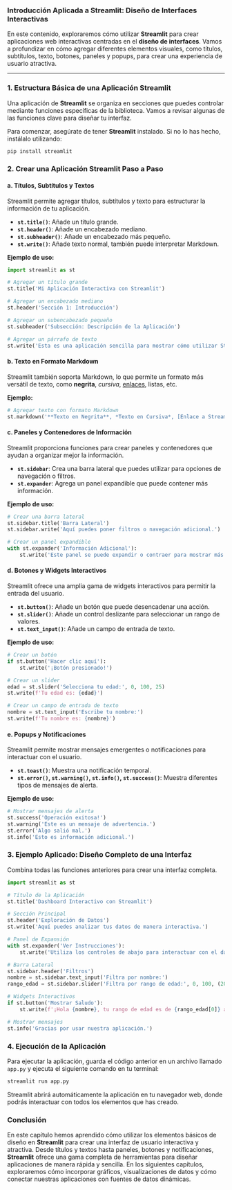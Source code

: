 ### **Introducción Aplicada a Streamlit: Diseño de Interfaces Interactivas**

En este contenido, exploraremos cómo utilizar **Streamlit** para crear aplicaciones web interactivas centradas en el **diseño de interfaces**. Vamos a profundizar en cómo agregar diferentes elementos visuales, como títulos, subtítulos, texto, botones, paneles y popups, para crear una experiencia de usuario atractiva.

---

### **1. Estructura Básica de una Aplicación Streamlit**

Una aplicación de **Streamlit** se organiza en secciones que puedes controlar mediante funciones específicas de la biblioteca. Vamos a revisar algunas de las funciones clave para diseñar tu interfaz.

Para comenzar, asegúrate de tener **Streamlit** instalado. Si no lo has hecho, instálalo utilizando:

```bash
pip install streamlit
```

### **2. Crear una Aplicación Streamlit Paso a Paso**

#### **a. Títulos, Subtítulos y Textos**

Streamlit permite agregar títulos, subtítulos y texto para estructurar la información de tu aplicación.

- **`st.title()`**: Añade un título grande.
- **`st.header()`**: Añade un encabezado mediano.
- **`st.subheader()`**: Añade un encabezado más pequeño.
- **`st.write()`**: Añade texto normal, también puede interpretar Markdown.

**Ejemplo de uso:**

```python
import streamlit as st

# Agregar un título grande
st.title('Mi Aplicación Interactiva con Streamlit')

# Agregar un encabezado mediano
st.header('Sección 1: Introducción')

# Agregar un subencabezado pequeño
st.subheader('Subsección: Descripción de la Aplicación')

# Agregar un párrafo de texto
st.write('Esta es una aplicación sencilla para mostrar cómo utilizar Streamlit para diseñar interfaces atractivas e interactivas.')
```

#### **b. Texto en Formato Markdown**

Streamlit también soporta Markdown, lo que permite un formato más versátil de texto, como **negrita**, *cursiva*, [enlaces](https://streamlit.io), listas, etc.

**Ejemplo:**

```python
# Agregar texto con formato Markdown
st.markdown('**Texto en Negrita**, *Texto en Cursiva*, [Enlace a Streamlit](https://streamlit.io)')
```

#### **c. Paneles y Contenedores de Información**

Streamlit proporciona funciones para crear paneles y contenedores que ayudan a organizar mejor la información.

- **`st.sidebar`**: Crea una barra lateral que puedes utilizar para opciones de navegación o filtros.
- **`st.expander`**: Agrega un panel expandible que puede contener más información.

**Ejemplo de uso:**

```python
# Crear una barra lateral
st.sidebar.title('Barra Lateral')
st.sidebar.write('Aquí puedes poner filtros o navegación adicional.')

# Crear un panel expandible
with st.expander('Información Adicional'):
    st.write('Este panel se puede expandir o contraer para mostrar más detalles.')
```

#### **d. Botones y Widgets Interactivos**

Streamlit ofrece una amplia gama de widgets interactivos para permitir la entrada del usuario.

- **`st.button()`**: Añade un botón que puede desencadenar una acción.
- **`st.slider()`**: Añade un control deslizante para seleccionar un rango de valores.
- **`st.text_input()`**: Añade un campo de entrada de texto.

**Ejemplo de uso:**

```python
# Crear un botón
if st.button('Hacer clic aquí'):
    st.write('¡Botón presionado!')

# Crear un slider
edad = st.slider('Selecciona tu edad:', 0, 100, 25)
st.write(f'Tu edad es: {edad}')

# Crear un campo de entrada de texto
nombre = st.text_input('Escribe tu nombre:')
st.write(f'Tu nombre es: {nombre}')
```

#### **e. Popups y Notificaciones**

Streamlit permite mostrar mensajes emergentes o notificaciones para interactuar con el usuario.

- **`st.toast()`**: Muestra una notificación temporal.
- **`st.error()`, `st.warning()`, `st.info()`, `st.success()`**: Muestra diferentes tipos de mensajes de alerta.

**Ejemplo de uso:**

```python
# Mostrar mensajes de alerta
st.success('Operación exitosa!')
st.warning('Este es un mensaje de advertencia.')
st.error('Algo salió mal.')
st.info('Esto es información adicional.')
```

### **3. Ejemplo Aplicado: Diseño Completo de una Interfaz**

Combina todas las funciones anteriores para crear una interfaz completa.

```python
import streamlit as st

# Título de la Aplicación
st.title('Dashboard Interactivo con Streamlit')

# Sección Principal
st.header('Exploración de Datos')
st.write('Aquí puedes analizar tus datos de manera interactiva.')

# Panel de Expansión
with st.expander('Ver Instrucciones'):
    st.write('Utiliza los controles de abajo para interactuar con el dashboard.')

# Barra Lateral
st.sidebar.header('Filtros')
nombre = st.sidebar.text_input('Filtra por nombre:')
rango_edad = st.sidebar.slider('Filtra por rango de edad:', 0, 100, (20, 40))

# Widgets Interactivos
if st.button('Mostrar Saludo'):
    st.write(f'¡Hola {nombre}, tu rango de edad es de {rango_edad[0]} a {rango_edad[1]}!')

# Mostrar mensajes
st.info('Gracias por usar nuestra aplicación.')
```

### **4. Ejecución de la Aplicación**

Para ejecutar la aplicación, guarda el código anterior en un archivo llamado `app.py` y ejecuta el siguiente comando en tu terminal:

```bash
streamlit run app.py
```

Streamlit abrirá automáticamente la aplicación en tu navegador web, donde podrás interactuar con todos los elementos que has creado.

### **Conclusión**

En este capítulo hemos aprendido cómo utilizar los elementos básicos de diseño en **Streamlit** para crear una interfaz de usuario interactiva y atractiva. Desde títulos y textos hasta paneles, botones y notificaciones, **Streamlit** ofrece una gama completa de herramientas para diseñar aplicaciones de manera rápida y sencilla. En los siguientes capítulos, exploraremos cómo incorporar gráficos, visualizaciones de datos y cómo conectar nuestras aplicaciones con fuentes de datos dinámicas.
